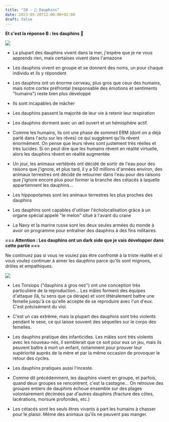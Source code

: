 ```yaml
---
title: "20 - 🐬 Dauphins"
date: 2023-05-28T12:00:00+02:00
draft: false
---
```


**Et c'est la réponse B : les dauphins 🐬**

![](/img/20.jpg)

- La plupart des dauphins vivent dans la mer, j'espère que je ne vous apprends rien, mais certaines vivent dans l'amazone

- Les dauphins vivent en groupe et se donnent des noms, un pour chaque individu et ils y répondent

- Les dauphins ont un énorme cerveau, plus gros que ceux des humains, mais notre cortex préfrontal (responsable des émotions et sentiments "humains") reste bien plus développé

- Ils sont incapables de mâcher

- Les dauphins passent la majorité de leur vie à retenir leur respiration

- Les dauphins dorment avec un œil ouvert et un hémisphère actif.  

- Comme les humains, ils ont une phase de sommeil ERM (dont on a déjà parlé dans l'actu sur les rêves) ce qui suggèrent qu'ils rêvent énormément. On pense que leurs rêves sont justement très réelles et très lucides. Si on peut dire que les humains rêvent en réalité virtuelle, alors les dauphins rêvent en réalité augmentée

- Un jour, les animaux vertébrés ont décidé de sortir de l'eau pour des raisons que j'ignore, et plus tard, il y a 50 millions d'années environ, des animaux terrestres ont décidé de retourner dans l'eau pour des raisons que j'ignore encore plus pour former la branche des cétacés à laquelle appartiennent les dauphins...

- Les hippopotames sont les animaux terrestres les plus proches des dauphins  

- Les dauphins sont capables d'utiliser l'écholocalisation grâce à un organe spécial appelé "le melon" situé à l'avant du crane

- La Navy et la marine russe sont les deux seules armées du monde à avoir un programme pour entraîner des dauphins à des fins militaires.

**=== Attention : Les dauphins ont un dark side que je vais développer dans cette partie ===**

Ne continuez pas si vous ne voulez pas être confronté à la triste réalité et si vous voulez continuer à aimer les dauphins parce qu'ils sont mignons, drôles et empathiques. 

![](/img/22_1.jpg)

- Les Torsiops ("dauphins à gros nez") ont une conception très particulière de la reproduction... Les mâles forment des équipes d'attaque (là, tu sens que ça dérape) et vont littéralement battre une femelle jusqu'à ce qu'elle accepte de se reproduire avec l'un d'eux. C'est précisément du viol.

- C'est un cas extrême, mais la plupart des dauphins sont très violents pendant le sexe, ce qui laisse souvent des séquelles sur le corps des femelles.

- Les dauphins pratique des infanticides. Les mâles sont très violents avec les nouveau-nés, il semblerait que ce soit pour eux un jeu, mais ils peuvent battre à mort un enfant, notamment pour prouver leur supériorité auprès de la mère et par la même occasion de provoquer le retour des cycles.  

- Les dauphins pratiques aussi l'inceste.

- Comme dit précédemment, les dauphins vivent en groupe, et parfois, quand deux groupes se rencontrent, c'est la castagne... On retrouve des groupes entiers de dauphins échoue ensemble sur des plages volontairement décimées par d'autres dauphins (fracture des côtes, lacérations, morsure profondes, etc.)

- Les cétacés sont les seuls êtres vivants à part les humains à chasser pour le plaisir. Même des animaux qu'ils ne peuvent pas manger.
